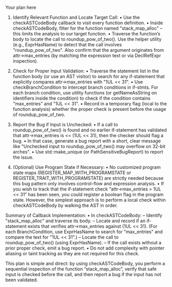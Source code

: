 Your plan here

1. Identify Relevant Function and Locate Target Call:
   • Use the checkASTCodeBody callback to visit every function definition.
   • Inside checkASTCodeBody, filter for the function named "stack_map_alloc" – this limits the analysis to our target function.
   • Traverse the function’s body to locate the call to roundup_pow_of_two(). Use the helper utility (e.g., ExprHasName) to detect that the call involves "roundup_pow_of_two". Also confirm that the argument originates from attr->max_entries (by matching the expression text or via DeclRefExpr inspection).

2. Check for Proper Input Validation:
   • Traverse the statement list in the function body (or use an AST visitor) to search for any if-statement that explicitly compares attr->max_entries with "1UL << 31".
   • Use checkBranchCondition to intercept branch conditions in if-stmts. For each branch condition, use utility functions (or getNameAsString on identifiers inside the condition) to check if the condition contains "max_entries" and "1UL << 31".
   • Record in a temporary flag (local to the function analysis) whether the proper check is present before the usage of roundup_pow_of_two.

3. Report the Bug if Input is Unchecked:
   • If a call to roundup_pow_of_two() is found and no earlier if-statement has validated that attr->max_entries is <= (1UL << 31), then the checker should flag a bug.
   • In that case, generate a bug report with a short, clear message like "Unchecked input to roundup_pow_of_two() may overflow on 32-bit arches".
   • Use std::make_unique<BasicBugReport> (or PathSensitiveBugReport) to report the issue.

4. (Optional) Use Program State if Necessary:
   • No customized program state maps (REGISTER_MAP_WITH_PROGRAMSTATE or REGISTER_TRAIT_WITH_PROGRAMSTATE) are strictly needed because this bug pattern only involves control-flow and expression analysis.
   • If you wish to track that the if-statement check “attr->max_entries > 1UL << 31” has been seen, you could register a boolean flag in the program state. However, the simplest approach is to perform a local check within checkASTCodeBody by walking the AST in order.

Summary of Callback Implementation:
   • In checkASTCodeBody:
       – Identify "stack_map_alloc" and traverse its body.
       – Locate and record if an if-statement exists that verifies attr->max_entries against (1UL << 31). (For each BranchCondition, use ExprHasName to search for "max_entries" and compare the text for "1UL << 31".)
       – Locate the call to roundup_pow_of_two() (using ExprHasName).
       – If the call exists without a prior proper check, emit a bug report.
   • Do not add complexity with pointer aliasing or taint tracking as they are not required for this check.

This plan is simple and direct: by using checkASTCodeBody, you perform a sequential inspection of the function “stack_map_alloc”, verify that safe input is checked before the call, and then report a bug if the input has not been validated.
